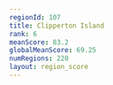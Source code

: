 ```yaml
---
regionId: 107
title: Clipperton Island
rank: 6
meanScore: 83.2
globalMeanScore: 69.25
numRegions: 220
layout: region_score
---
```

